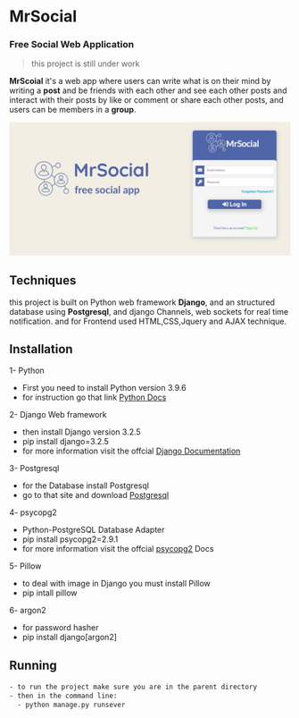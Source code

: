 # MrSocial 
### Free Social Web Application

>this project is still under work

**MrScoial** it's a web app where users can write what is on their mind by writing a **post** and be friends with each other and see each other posts and interact with their posts by like or comment or share each other posts, and users can be members in a **group**.

![MrSocial](https://github.com/mostafamahmoud8/MrSocial/blob/main/static/images/logo/mrsocialloginpage.png)

## Techniques


this project is built on Python web framework **Django**, and an structured database using **Postgresql**,
and django Channels, web sockets for real time notification.
and for Frontend used  HTML,CSS,Jquery and AJAX technique.


## Installation

1- Python
   - First you need to install Python version 3.9.6
   - for instruction go that link [Python Docs](https://www.python.org/downloads/) 

2- Django Web framework
   - then install Django version 3.2.5
   - pip install django=3.2.5
   - for more information visit the offcial [Django Documentation](https://docs.djangoproject.com/en/3.2/) 

3- Postgresql
   - for the Database install Postgresql
   - go to that site and download [Postgresql](https://www.postgresql.org/download/) 

4- psycopg2 
   - Python-PostgreSQL Database Adapter
   - pip install psycopg2=2.9.1 
   - for more information visit the offcial [psycopg2](https://pypi.org/project/psycopg2/) Docs

5- Pillow
   - to deal with image in Django you must install Pillow
   - pip intall pillow

6- argon2
   - for password hasher 
   - pip install django\[argon2\]

## Running
    - to run the project make sure you are in the parent directory
    - then in the command line:
      - python manage.py runsever









